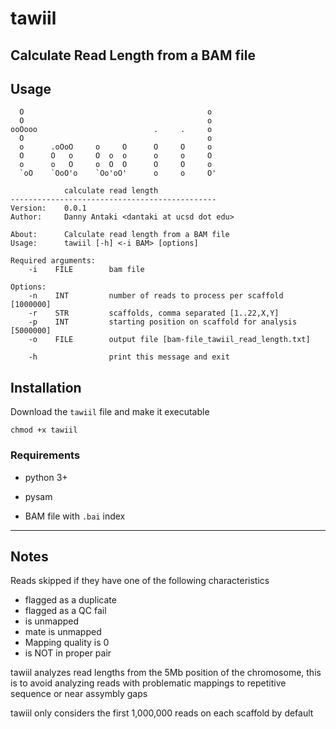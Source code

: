 # tawiil
Calculate Read Length from a BAM file
--------------------------------------

## Usage

```
  O                                         o                                              
  O                                         o
ooOooo                          .     .     o
  O                                         o
  o      .oOoO     o     O      O     O     o 
  O      O   o     O  o  o      o     o     O 
  o      o   O     o  O  O      O     O     o 
  `oO    `OoO'o    `Oo'oO'      o     o     O'

            calculate read length
----------------------------------------------
Version:    0.0.1
Author:     Danny Antaki <dantaki at ucsd dot edu>

About:      Calculate read length from a BAM file
Usage:      tawiil [-h] <-i BAM> [options]

Required arguments:
    -i    FILE        bam file

Options:
    -n    INT         number of reads to process per scaffold [1000000]
    -r    STR         scaffolds, comma separated [1..22,X,Y]
    -p    INT         starting position on scaffold for analysis [5000000]
    -o    FILE        output file [bam-file_tawiil_read_length.txt]

    -h                print this message and exit

```

## Installation

Download the `tawiil` file and make it executable

`chmod +x tawiil` 

### Requirements

* python 3+
* pysam

* BAM file with `.bai` index

------------------

## Notes

Reads skipped if they have one of the following characteristics

* flagged as a duplicate
* flagged as a QC fail
* is unmapped
* mate is unmapped
* Mapping quality is 0
* is NOT in proper pair

tawiil analyzes read lengths from the 5Mb position of the chromosome, this is to avoid analyzing reads with problematic mappings to repetitive sequence or near assymbly gaps 

tawiil only considers the first 1,000,000 reads on each scaffold by default 

